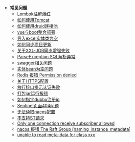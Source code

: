 <!-- _sidebar.md -->


* **常见问题**
  * [Lombok注解爆红](/questions/lombok.md)
  * [如何使用Tomcat](/questions/use_tomcat.md)
  * [如何使用druid连接池](/questions/use_druid.md)
  * [vue与boot整合部署](/questions/deploy_vue.md)
  * [导入excel实体类为空](/questions/import_excel.md)
  * [如何同步项目更新](/questions/synchronous_update.md)
  * [关于XXL-JOB同步增强失败](/questions/xxljob_fail.md)
  * [ParseException SQL解析异常](/questions/parse_exception.md)
  * [swagger相关问题](/questions/swagger.md)
  * [实体bean为空问题](/questions/bean_null.md)
  * [Redis 报错 Permission denied](/questions/permission_denied.md)
  * [关于HTTPS配置](/questions/https_config.md)
  * [放行接口提示认证失败](/questions/identify_fail.md)
  * [打包jar运行报错](/questions/jar_run_fail.md)
  * [如何指定dubbo注册ip](/questions/dubbo_ip.md)
  * [Sentinel页面404问题](/questions/sentinel_404.md)
  * [无法读取nacos配置](/questions/nacos_read_fail.md)
  * [不支持ST请求](/questions/st_not_support.md)
  * [Only one connection receive subscriber allowed](/questions/only_one_subscriber.md)
  * [nacos 报错 The Raft Group [naming_instance_metadata]](/questions/nacos_naming_instance_metadata.md)
  * [unable to read meta-data for class xxx](/questions/read_metadata.md)